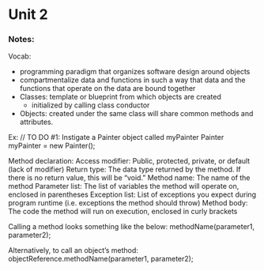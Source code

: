 # Unit 2
### Notes:
Vocab: 
- programming paradigm that organizes software design around objects
- compartmentalize data and functions in such a way that data and the functions that operate on the data are bound together
- Classes: template or blueprint from which objects are created
    - initialized by calling class conductor
- Objects: created under the same class will share common methods and attributes.

Ex:
// TO DO #1: Instigate a Painter object called myPainter
Painter myPainter = new Painter();


Method declaration:
Access modifier: Public, protected, private, or default (lack of modifier)
Return type: The data type returned by the method. If there is no return value, this will be “void.”
Method name: The name of the method
Parameter list: The list of variables the method will operate on, enclosed in parentheses
Exception list: List of exceptions you expect during program runtime (i.e. exceptions the method should throw)
Method body: The code the method will run on execution, enclosed in curly brackets

Calling a method looks something like the below:
	methodName(parameter1, parameter2);

Alternatively, to call an object’s method:
	objectReference.methodName(parameter1, parameter2);

